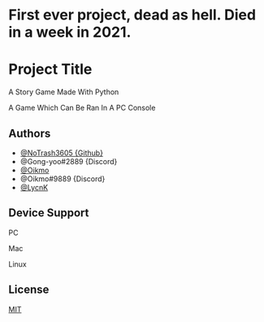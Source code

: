 # First ever project, dead as hell. Died in a week in 2021.

# Project Title

A Story Game Made With Python 

A Game Which Can Be Ran In A PC Console


## Authors

- [@NoTrash3605 {Github}](https://github.com/masteroof)
- @Gong-yoo#2889 {Discord}
- [@Oikmo](https://github.com/oikmo)
- @Oikmo#9889 {Discord}
- [@LycnK](https://LinkGoesHere.Com)

## Device Support

PC

Mac

Linux


## License

[MIT](https://choosealicense.com/licenses/mit/)

